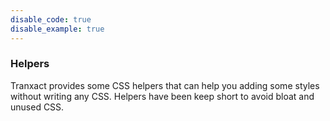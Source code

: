 ```yaml
---
disable_code: true
disable_example: true
---
```


### Helpers

Tranxact provides some CSS helpers that can help you adding some styles without
writing any CSS. Helpers have been keep short to avoid bloat and unused CSS.
